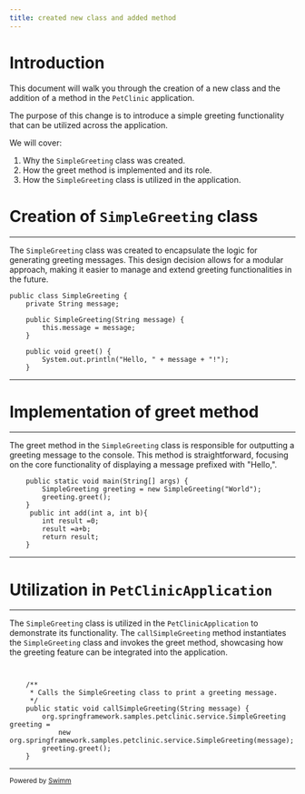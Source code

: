 ```yaml
---
title: created new class and added method
---
```

# Introduction

This document will walk you through the creation of a new class and the addition of a method in the <SwmToken path="/src/main/java/org/springframework/samples/petclinic/PetClinicApplication.java" pos="24:3:3" line-data=" * PetClinic Spring Boot Application.">`PetClinic`</SwmToken> application.

The purpose of this change is to introduce a simple greeting functionality that can be utilized across the application.

We will cover:

1. Why the <SwmToken path="/src/main/java/org/springframework/samples/petclinic/SimpleGreeting.java" pos="1:4:4" line-data="public class SimpleGreeting {">`SimpleGreeting`</SwmToken> class was created.
2. How the greet method is implemented and its role.
3. How the <SwmToken path="/src/main/java/org/springframework/samples/petclinic/SimpleGreeting.java" pos="1:4:4" line-data="public class SimpleGreeting {">`SimpleGreeting`</SwmToken> class is utilized in the application.

# Creation of <SwmToken path="/src/main/java/org/springframework/samples/petclinic/SimpleGreeting.java" pos="1:4:4" line-data="public class SimpleGreeting {">`SimpleGreeting`</SwmToken> class

<SwmSnippet path="src/main/java/org/springframework/samples/petclinic/SimpleGreeting.java" line="1">

---

The <SwmToken path="/src/main/java/org/springframework/samples/petclinic/SimpleGreeting.java" pos="1:4:4" line-data="public class SimpleGreeting {">`SimpleGreeting`</SwmToken> class was created to encapsulate the logic for generating greeting messages. This design decision allows for a modular approach, making it easier to manage and extend greeting functionalities in the future.

```
public class SimpleGreeting {
    private String message;

    public SimpleGreeting(String message) {
        this.message = message;
    }

    public void greet() {
        System.out.println("Hello, " + message + "!");
    }
```

---

</SwmSnippet>

# Implementation of greet method

<SwmSnippet path="/src/main/java/org/springframework/samples/petclinic/SimpleGreeting.java" line="12">

---

The greet method in the <SwmToken path="/src/main/java/org/springframework/samples/petclinic/SimpleGreeting.java" pos="1:4:4" line-data="public class SimpleGreeting {">`SimpleGreeting`</SwmToken> class is responsible for outputting a greeting message to the console. This method is straightforward, focusing on the core functionality of displaying a message prefixed with "Hello,".

```
    public static void main(String[] args) {
        SimpleGreeting greeting = new SimpleGreeting("World");
        greeting.greet();
    }
     public int add(int a, int b){
        int result =0;
        result =a+b;
        return result;
    }
```

---

</SwmSnippet>

# Utilization in <SwmToken path="/src/main/java/org/springframework/samples/petclinic/PetClinicApplication.java" pos="30:4:4" line-data="public class PetClinicApplication {">`PetClinicApplication`</SwmToken>

<SwmSnippet path="src/main/java/org/springframework/samples/petclinic/PetClinicApplication.java" line="35">

---

The <SwmToken path="/src/main/java/org/springframework/samples/petclinic/SimpleGreeting.java" pos="1:4:4" line-data="public class SimpleGreeting {">`SimpleGreeting`</SwmToken> class is utilized in the <SwmToken path="/src/main/java/org/springframework/samples/petclinic/PetClinicApplication.java" pos="30:4:4" line-data="public class PetClinicApplication {">`PetClinicApplication`</SwmToken> to demonstrate its functionality. The <SwmToken path="/src/main/java/org/springframework/samples/petclinic/PetClinicApplication.java" pos="40:7:7" line-data="    public static void callSimpleGreeting(String message) {">`callSimpleGreeting`</SwmToken> method instantiates the <SwmToken path="/src/main/java/org/springframework/samples/petclinic/SimpleGreeting.java" pos="1:4:4" line-data="public class SimpleGreeting {">`SimpleGreeting`</SwmToken> class and invokes the greet method, showcasing how the greeting feature can be integrated into the application.

```
	

    /**
     * Calls the SimpleGreeting class to print a greeting message.
     */
    public static void callSimpleGreeting(String message) {
        org.springframework.samples.petclinic.service.SimpleGreeting greeting =
            new org.springframework.samples.petclinic.service.SimpleGreeting(message);
        greeting.greet();
    }
```

---

</SwmSnippet>

<SwmMeta version="3.0.0" repo-id="Z2l0aHViJTNBJTNBc3ByaW5nLXBldGNsaW5pYyUzQSUzQXVtYWxpbmdhc3dhbWk=" repo-name="spring-petclinic"><sup>Powered by [Swimm](https://app.swimm.io/)</sup></SwmMeta>
